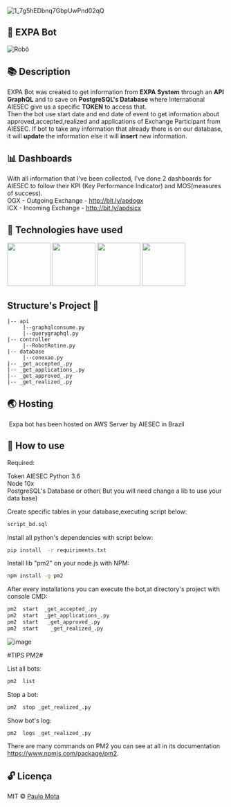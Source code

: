 
![1_7g5hEDbnq7GbpUwPnd02qQ](https://user-images.githubusercontent.com/18649504/66263084-9c64c700-e7c3-11e9-86dd-253fcd1c7292.png)

## 🤖 EXPA Bot

![Robô](https://user-images.githubusercontent.com/18649504/66263309-f87d1a80-e7c6-11e9-8162-8e9c4c066b33.png)


## 📚  Description

   EXPA Bot was created to get information from <b>EXPA System</b> through an <b>API GraphQL</b> and to save on <b>PostgreSQL's Database</b> where International AIESEC give us a specific <b>TOKEN</b> to access that.<br>
    Then the bot use start date and end date of event to get information about approved,accepted,realized and applications of Exchange Participant from AIESEC. If bot to take any information that already there is on our database, it will <b>update</b> the information else it will <b>insert</b> new information.<br>

## 📊 Dashboards 

With all information that I've been collected,  I've done 2 dashboards for AIESEC to follow their KPI (Key Performance Indicator) and MOS(measures of success).<br>
OGX - Outgoing Exchange - http://bit.ly/apdogx<br>
ICX - Incoming Exchange - http://bit.ly/apdsicx<br>

## 🚀 Technologies have used 

<img src="https://user-images.githubusercontent.com/18649504/66262823-725cd600-e7be-11e9-9cea-ea14305079db.png" width = "100">
<img src="https://user-images.githubusercontent.com/18649504/66262824-74bf3000-e7be-11e9-9485-45eac5577165.png" width = "100">
<img src ="https://user-images.githubusercontent.com/18649504/66262910-11ce9880-e7c0-11e9-870e-9f9809cdd193.png" width = "100">
<img src ="https://user-images.githubusercontent.com/18649504/66262944-91f4fe00-e7c0-11e9-979d-2f370d1ebbbc.png" width = "100">

## Structure's Project 📌
    |-- api
         |--graphqlconsume.py
         |--querygraphql.py
    |-- controller
         |--RobotRotine.py
    |-- database
         |--conexao.py
    |-- _get_accepted_.py
    |-- _get_applications_.py
    |-- _get_approved_.py
    |-- _get_realized_.py

## 🌏 Hosting

   Expa bot has been hosted on AWS Server by AIESEC in Brazil<br>

## 📢 How to use

Required:

Token AIESEC
Python 3.6<br>
Node 10x<br>
PostgreSQL's Database or other( But you will need change a lib to use your data base)<br>

Create specific tables in your database,executing script below:
```bash 
script_bd.sql
```
Install all python's dependencies with script below:  

```bash 
pip install  -r requiriments.txt
 ```  
Install lib "pm2" on your node.js with NPM:

```bash 
npm install -g pm2
```
After every installations you can execute the bot,at directory's project with console CMD:  
```bash 
pm2  start  _get_accepted_.py
pm2  start  _get_applications_.py
pm2  start   _get_approved_.py
pm2  start    _get_realized_.py
```
![image](https://user-images.githubusercontent.com/18649504/66263916-a2fa3b00-e7d1-11e9-902b-07ccce624de3.png)

#TIPS PM2#

List all bots:
```bash 
pm2  list
```
Stop a bot:
```bash 
pm2  stop _get_realized_.py
```
Show bot's log:
```bash 
pm2  logs _get_realized_.py
```
There are many commands on PM2 you can see at all in its documentation https://www.npmjs.com/package/pm2.

## 🔓 Licença 
MIT © [Paulo Mota](https://www.linkedin.com/in/paulo-mota-955218a2/)
